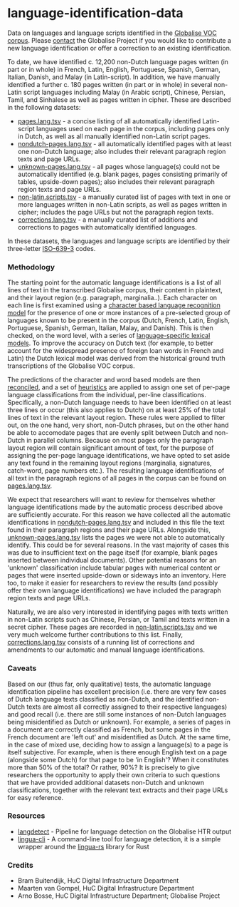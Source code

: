 # language-identification-data

Data on languages and language scripts identified in the [Globalise VOC corpus](https://www.nationaalarchief.nl/onderzoeken/archief/1.04.02). Please [contact](https://globalise.huygens.knaw.nl/contact-us/) the Globalise Project if you would like to contribute a new language identification or offer a correction to an existing identification.

To date, we have identified c. 12,200 non-Dutch language pages written (in part or in whole) in French, Latin, English, Portuguese, Spanish, German, Italian, Danish, and Malay (in Latin-script). In addition, we have manually identified a further c. 180 pages written (in part or in whole) in several non-Latin script languages including Malay (in Arabic script), Chinese, Persian, Tamil, and Sinhalese as well as pages written in cipher. These are described in the following datasets:

- [pages.lang.tsv](https://github.com/globalise-huygens/language-identification-data/blob/main/latin-script-pages/pages.lang.tsv) - a concise listing of all automatically identified Latin-script languages used on each page in the corpus, including pages only in Dutch, as well as all manually identified non-Latin script pages.
- [nondutch-pages.lang.tsv](https://github.com/globalise-huygens/language-identification-data/blob/main/latin-script-pages/nondutch-pages.lang.tsv) - all automatically identified pages with at least one non-Dutch language; also includes their relevant paragraph region texts and page URLs.
- [unknown-pages.lang.tsv](https://github.com/globalise-huygens/language-identification-data/blob/main/latin-script-pages/unknown-pages.lang.tsv) - all pages whose language(s) could not be automatically identified (e.g. blank pages, pages consisting primarily of tables, upside-down pages); also includes their relevant paragraph region texts and page URLs.
- [non-latin.scripts.tsv](https://github.com/globalise-huygens/language-identification-data/blob/main/non-latin-script-pages/non-latin.scripts.tsv) - a manually curated list of pages with text in one or more languages written in non-Latin scripts, as well as pages written in cipher; includes the page URLs but not the paragraph region texts.
- [corrections.lang.tsv](https://github.com/globalise-huygens/language-identification-data/blob/main/corrections/corrections.lang.tsv) - a manually curated list of additions and corrections to pages with automatically identified languages. 

In these datasets, the languages and language scripts are identified by their three-letter [ISO-639-3](https://en.wikipedia.org/wiki/List_of_ISO_639_language_codes) codes.

### Methodology

The starting point for the automatic language identifications is a list of all lines of text in the transcribed Globalise corpus, their content in plaintext, and their layout region (e.g. paragraph, marginalia..). Each character on each line is first examined using a [character based language recognition model](https://github.com/pemistahl/lingua-rs/) for the presence of one or more instances of a pre-selected group of languages known to be present in the corpus (Dutch, French, Latin, English, Portuguese, Spanish, German, Italian, Malay, and Danish). This is then checked, on the word level, with a series of [language-specific lexical models](https://github.com/knaw-huc/globalise-tools/tree/main/pipelines/langdetect/lexicons). To improve the accuracy on Dutch text (for example, to better account for the widespread presence of foreign loan words in French and Latin) the Dutch lexical model was derived from the historical ground truth transcriptions of the Globalise VOC corpus. 

The predictions of the character and word based models are then [reconciled](https://github.com/knaw-huc/globalise-tools/blob/main/scripts/gt_classify_language.py), and a set of [heuristics](https://github.com/knaw-huc/globalise-tools/blob/main/scripts/gt_classify_language.py) are applied to assign one set of per-page language classifications from the individual, per-line classifications. Specifically, a non-Dutch language needs to have been identified on at least three lines or occur (this also applies to Dutch) on at least 25% of the total lines of text in the relevant layout region. These rules were applied to filter out, on the one hand, very short, non-Dutch phrases, but on the other hand be able to accomodate pages that are evenly split between Dutch and non-Dutch in parallel columns. Because on most pages only the paragraph layout region will contain significant amount of text, for the purpose of assigning the per-page language identifications, we have opted to set aside any text found in the remaining layout regions (marginalia, signatures, catch-word, page numbers etc.). The resulting language identifications of all text in the paragraph regions of all pages in the corpus can be found on [pages.lang.tsv](https://github.com/globalise-huygens/language-identification-data/blob/main/latin-script-pages/pages.lang.tsv).  

We expect that researchers will want to review for themselves whether language identifications made by the automatic process described above are sufficiently accurate. For this reason we have collected all the automatic identifications in [nondutch-pages.lang.tsv](https://github.com/globalise-huygens/language-identification-data/blob/main/latin-script-pages/nondutch-pages.lang.tsv) and included in this file the text found in their paragraph regions and their page URLs. Alongside this, [unknown-pages.lang.tsv](https://github.com/globalise-huygens/language-identification-data/blob/main/latin-script-pages/unknown-pages.lang.tsv) lists the pages we were not able to automatically identify. This could be for several reasons. In the vast majority of cases this was due to insufficient text on the page itself (for example, blank pages inserted between individual documents). Other potential reasons for an 'unknown' classification include tabular pages with numerical content or pages that were inserted upside-down or sideways into an inventory. Here too, to make it easier for researchers to review the results (and possibly offer their own language identifications) we have included the paragraph region texts and page URLs. 

Naturally, we are also very interested in identifying pages with texts written in non-Latin scripts such as Chinese, Persian, or Tamil and texts written in a secret cipher. These pages are recorded in [non-latin.scripts.tsv](https://github.com/globalise-huygens/language-identification-data/blob/main/non-latin-script-pages/non-latin.scripts.tsv) and we very much welcome further contributions to this list. Finally, [corrections.lang.tsv](https://github.com/globalise-huygens/language-identification-data/tree/main/corrections/corrections.lang.tsv) consists of a running list of corrections and amendments to our automatic and manual language identifications.

### Caveats

Based on our (thus far, only qualitative) tests, the automatic language identification pipeline has excellent precision (i.e. there are very few cases of Dutch language texts classified as non-Dutch, and the identified non-Dutch texts are almost all correctly assigned to their respective languages) and good recall (i.e. there are still some instances of non-Dutch languages being misidentified as Dutch or unknown). For example, a series of pages in a document are correctly classified as French, but some pages in the French document are 'left out' and misidentified as Dutch. At the same time, in the case of mixed use, deciding how to assign a language(s) to a page is itself subjective. For example, when is there enough English text on a page (alongside some Dutch) for that page to be 'in English'? When it constitutes more than 50% of the total? Or rather, 90%? It is precisely to give researchers the opportunity to apply their own criteria to such questions that we have provided additional datasets non-Dutch and unknown classifications, together with the relevant text extracts and their page URLs for easy reference.     

### Resources

- [langdetect](https://github.com/knaw-huc/globalise-tools/tree/main/pipelines/langdetect) - Pipeline for language detection on the Globalise HTR output
- [lingua-cli](https://github.com/proycon/lingua-cli) - A command-line tool for language detection, it is a simple wrapper around the [lingua-rs](https://github.com/pemistahl/lingua-rs/) library for Rust

### Credits

- Bram Buitendijk, HuC Digital Infrastructure Department
- Maarten van Gompel, HuC Digital Infrastructure Department
- Arno Bosse, HuC Digital Infrastructure Department; Globalise Project
